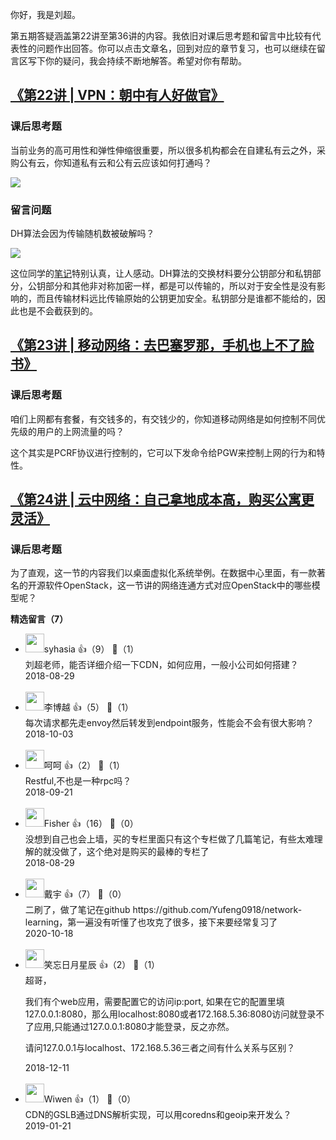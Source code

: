 你好，我是刘超。

第五期答疑涵盖第22讲至第36讲的内容。我依旧对课后思考题和留言中比较有代表性的问题作出回答。你可以点击文章名，回到对应的章节复习，也可以继续在留言区写下你的疑问，我会持续不断地解答。希望对你有帮助。

## [《第22讲 | VPN：朝中有人好做官》](https://time.geekbang.org/column/article/10386)

### 课后思考题

当前业务的高可用性和弹性伸缩很重要，所以很多机构都会在自建私有云之外，采购公有云，你知道私有云和公有云应该如何打通吗？

![](https://static001.geekbang.org/resource/image/88/2b/882fbc4105dcfb68e9da055065ad0f2b.jpg?wh=750%2A964)

### 留言问题

DH算法会因为传输随机数被破解吗？

![](https://static001.geekbang.org/resource/image/59/b5/5985bcc89e863897eecb18097e8430b5.jpg?wh=750%2A1356)

这位同学的[笔记](https://mubu.com/doc/1cZYndRrAg)特别认真，让人感动。DH算法的交换材料要分公钥部分和私钥部分，公钥部分和其他非对称加密一样，都是可以传输的，所以对于安全性是没有影响的，而且传输材料远比传输原始的公钥更加安全。私钥部分是谁都不能给的，因此也是不会截获到的。

## [《第23讲 | 移动网络：去巴塞罗那，手机也上不了脸书》](https://time.geekbang.org/column/article/10534)

### 课后思考题

咱们上网都有套餐，有交钱多的，有交钱少的，你知道移动网络是如何控制不同优先级的用户的上网流量的吗？

这个其实是PCRF协议进行控制的，它可以下发命令给PGW来控制上网的行为和特性。

## [《第24讲 | 云中网络：自己拿地成本高，购买公寓更灵活》](https://time.geekbang.org/column/article/10742)

### 课后思考题

为了直观，这一节的内容我们以桌面虚拟化系统举例。在数据中心里面，有一款著名的开源软件OpenStack，这一节讲的网络连通方式对应OpenStack中的哪些模型呢？
<div><strong>精选留言（7）</strong></div><ul>
<li><img src="https://static001.geekbang.org/account/avatar/00/0f/68/c2/2280961f.jpg" width="30px"><span>syhasia</span> 👍（9） 💬（1）<div>刘超老师，能否详细介绍一下CDN，如何应用，一般小公司如何搭建？</div>2018-08-29</li><br/><li><img src="https://static001.geekbang.org/account/avatar/00/0f/ae/e0/3e636955.jpg" width="30px"><span>李博越</span> 👍（5） 💬（1）<div>每次请求都先走envoy然后转发到endpoint服务，性能会不会有很大影响？</div>2018-10-03</li><br/><li><img src="" width="30px"><span>呵呵</span> 👍（2） 💬（1）<div>Restful,不也是一种rpc吗？</div>2018-09-21</li><br/><li><img src="https://static001.geekbang.org/account/avatar/00/11/60/c7/a147b71b.jpg" width="30px"><span>Fisher</span> 👍（16） 💬（0）<div>没想到自己也会上墙，买的专栏里面只有这个专栏做了几篇笔记，有些太难理解的就没做了，这个绝对是购买的最棒的专栏了</div>2018-08-29</li><br/><li><img src="https://static001.geekbang.org/account/avatar/00/12/15/86/cd97bf7e.jpg" width="30px"><span>戴宇</span> 👍（7） 💬（0）<div>二刷了，做了笔记在github https:&#47;&#47;github.com&#47;Yufeng0918&#47;network-learning，第一遍没有听懂了也攻克了很多，接下来要经常复习了</div>2020-10-18</li><br/><li><img src="https://static001.geekbang.org/account/avatar/00/10/b0/e1/3aeb2d2d.jpg" width="30px"><span>笑忘日月星辰</span> 👍（2） 💬（1）<div>超哥，

我们有个web应用，需要配置它的访问ip:port, 如果在它的配置里填127.0.0.1:8080，那么用localhost:8080或者172.168.5.36:8080访问就登录不了应用,只能通过127.0.0.1:8080才能登录，反之亦然。

请问127.0.0.1与localhost、172.168.5.36三者之间有什么关系与区别？</div>2018-12-11</li><br/><li><img src="https://static001.geekbang.org/account/avatar/00/11/a4/d2/c483b836.jpg" width="30px"><span>Wiwen</span> 👍（1） 💬（0）<div>CDN的GSLB通过DNS解析实现，可以用coredns和geoip来开发么？</div>2019-01-21</li><br/>
</ul>